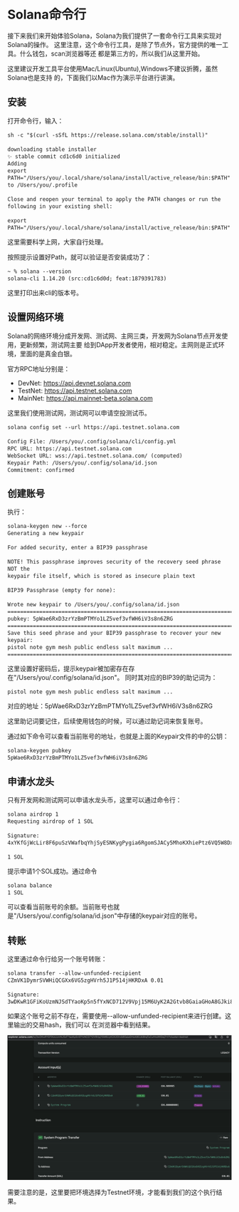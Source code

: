 # Solana命令行

接下来我们来开始体验Solana，Solana为我们提供了一套命令行工具来实现对Solana的操作。
这里注意，这个命令行工具，是除了节点外，官方提供的唯一工具。什么钱包，scan浏览器等还
都是第三方的，所以我们从这里开始。

这里建议开发工具平台使用Mac/Linux(Ubuntu),Windows不建议折腾，虽然Solana也是支持
的，下面我们以Mac作为演示平台进行讲演。

## 安装

打开命令行，输入：

    sh -c "$(curl -sSfL https://release.solana.com/stable/install)"

    downloading stable installer
    ✨ stable commit cd1c6d0 initialized
    Adding
    export PATH="/Users/you/.local/share/solana/install/active_release/bin:$PATH" to /Users/you/.profile

    Close and reopen your terminal to apply the PATH changes or run the following in your existing shell:

    export PATH="/Users/you/.local/share/solana/install/active_release/bin:$PATH"


这里需要科学上网，大家自行处理。

按照提示设置好Path，就可以验证是否安装成功了：

    ~ % solana --version
    solana-cli 1.14.20 (src:cd1c6d0d; feat:1879391783)

这里打印出来cli的版本号。

## 设置网络环境
Solana的网络环境分成开发网、测试网、主网三类，开发网为Solana节点开发使用，更新频繁，测试网主要
给到DApp开发者使用，相对稳定。主网则是正式环境，里面的是真金白银。

官方RPC地址分别是：

* DevNet: https://api.devnet.solana.com
* TestNet: https://api.testnet.solana.com
* MainNet: https://api.mainnet-beta.solana.com

这里我们使用测试网，测试网可以申请空投测试币。

    solana config set --url https://api.testnet.solana.com
    
    Config File: /Users/you/.config/solana/cli/config.yml
    RPC URL: https://api.testnet.solana.com
    WebSocket URL: wss://api.testnet.solana.com/ (computed)
    Keypair Path: /Users/you/.config/solana/id.json
    Commitment: confirmed

## 创建账号

执行：

    solana-keygen new --force
    Generating a new keypair

    For added security, enter a BIP39 passphrase

    NOTE! This passphrase improves security of the recovery seed phrase NOT the
    keypair file itself, which is stored as insecure plain text

    BIP39 Passphrase (empty for none):

    Wrote new keypair to /Users/you/.config/solana/id.json
    ========================================================================
    pubkey: 5pWae6RxD3zrYzBmPTMYo1LZ5vef3vfWH6iV3s8n6ZRG
    ========================================================================
    Save this seed phrase and your BIP39 passphrase to recover your new keypair:
    pistol note gym mesh public endless salt maximum ...
    ========================================================================

这里设置好密码后，提示keypair被加密存在存在"/Users/you/.config/solana/id.json"。
同时其对应的BIP39的助记词为：

    pistol note gym mesh public endless salt maximum ...

对应的地址：5pWae6RxD3zrYzBmPTMYo1LZ5vef3vfWH6iV3s8n6ZRG

这里助记词要记住，后续使用钱包的时候，可以通过助记词来恢复账号。

通过如下命令可以查看当前账号的地址，也就是上面的Keypair文件的中的公钥：

    solana-keygen pubkey
    5pWae6RxD3zrYzBmPTMYo1LZ5vef3vfWH6iV3s8n6ZRG

## 申请水龙头
只有开发网和测试网可以申请水龙头币，这里可以通过命令行：

    solana airdrop 1
    Requesting airdrop of 1 SOL

    Signature: 4xYKfGjWcLir8F6puSzVWafbqYhjSyESNKygPygia6RgomSJACy5MhoKXhiePtz6VQ5W8DxYF5baeB4Cf9oKnkqy

    1 SOL

提示申请1个SOL成功。通过命令

    solana balance
    1 SOL

可以查看当前账号的余额。当前账号也就是"/Users/you/.config/solana/id.json"中存储的keypair对应的账号。

## 转账
这里通过命令行给另一个账号转账：

    solana transfer --allow-unfunded-recipient CZmVK1DymrSVWHiQCGXx6VG5zgHVrh5J1P514jHKRDxA 0.01

    Signature: 3wDKwR1GFiKoUzmNJSdTYaoKp5n5fYxNCD712V9Vpj15M6UyK2A2Gtvb8GaiaGHoA8GJki8rqTuCuHnsWiGej7rV


如果这个账号之前不存在，需要使用--allow-unfunded-recipient来进行创建。这里输出的交易hash，我们可以
在浏览器中看到结果。 

![](./assets/images/transfer.png)

需要注意的是，这里要把环境选择为Testnet环境，才能看到我们的这个执行结果。